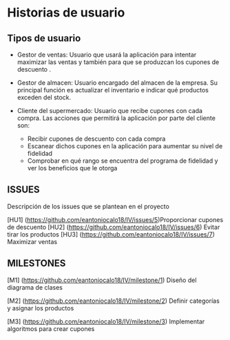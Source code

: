 # Historias de usuario 

## Tipos de usuario

- Gestor de ventas: Usuario que usará la aplicación para intentar maximizar las ventas y también para que se produzcan los cupones de descuento .

- Gestor de almacen: Usuario encargado del almacen de la empresa. Su principal función es actualizar el inventario e indicar qué productos exceden del stock.

- Cliente del supermercado: Usuario que recibe cupones con cada compra. 
Las acciones que permitirá la aplicación por parte del cliente son:
  -	Recibir cupones de descuento con cada compra
  -	Escanear dichos cupones en la aplicación para aumentar su nivel de fidelidad
  -	Comprobar en qué rango se encuentra del programa de fidelidad y ver los beneficios que le otorga


## ISSUES
Descripción de los issues que se plantean en el proyecto

[HU1] (https://github.com/eantoniocalo18/IV/issues/5)Proporcionar cupones de descuento 
[HU2] (https://github.com/eantoniocalo18/IV/issues/6) Evitar tirar los productos
[HU3] (https://github.com/eantoniocalo18/IV/issues/7) Maximizar ventas

## MILESTONES

[M1] (https://github.com/eantoniocalo18/IV/milestone/1) Diseño del diagrama de clases

[M2] (https://github.com/eantoniocalo18/IV/milestone/2) Definir categorías y asignar los productos

[M3] (https://github.com/eantoniocalo18/IV/milestone/3) Implementar algoritmos para crear cupones
